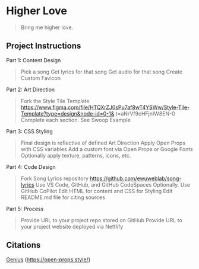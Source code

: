 # Higher Love
> Bring me higher love. 

## Project Instructions
Part 1: Content Design
>Pick a song
>Get lyrics for that song
>Get audio for that song
>Create Custom Favicon

Part 2: Art Direction
>Fork the Style Tile Template https://www.figma.com/file/HTQXrZJ0sPu7af8wT4YSWw/Style-Tile-Template?type=design&node-id=0-1&    t=aNrVf9cHFjnIW8EN-0
>Complete each section. See Swoop Example

Part 3: CSS Styling
>Final design is reflective of defined Art Direction 
>Apply Open Props with CSS variables
>Add a custom font via Open Props or Google Fonts
>Optionally apply texture, patterns, icons, etc. 

Part 4: Code Design
>Fork Song Lyrics repository https://github.com/ewuweblab/song-lyrics
>Use VS Code, GitHub, and GitHub CodeSpaces
>Optionally. Use GitHub CoPilot
>Edit HTML for content and CSS for Styling
>Edit README.md file for citing sources

Part 5: Process
>Provide URL to your project repo stored on GitHub
>Provide URL to your project website deployed via Netflify



## Citations
[Genius](https://genius.com/Kygo-and-whitney-houston-higher-love-lyrics)
(https://open-props.style/)




